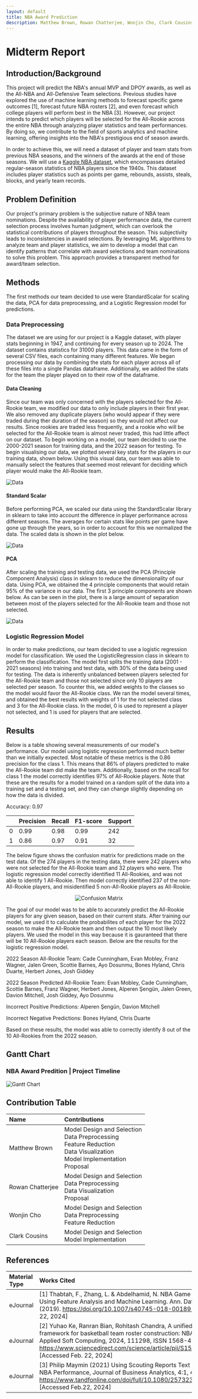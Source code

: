```yaml
---
layout: default
title: NBA Award Prediction
description: Matthew Brown, Rowan Chatterjee, Wonjin Cho, Clark Cousins
---
```


# Midterm Report

## Introduction/Background

This project will predict the NBA's annual MVP and DPOY awards, as well as the All-NBA and All-Defensive Team selections. Previous studies have explored the use of machine learning methods to forecast specific game outcomes [1], forecast future NBA rosters [2], and even forecast which college players will perform best in the NBA [3]. However, our project intends to predict which players will be selected for the All-Rookie  across the entire NBA through analyzing player statistics and team performances. By doing so, we contribute to the field of sports analytics and machine learning, offering insights into the NBA's prestigious end of season awards.

In order to achieve this, we will need a dataset of player and team stats from previous NBA seasons, and the winners of the awards at the end of those seasons. We will use a [Kaggle NBA dataset](https://www.kaggle.com/datasets/sumitrodatta/nba-aba-baa-stats/data), which encompasses detailed regular-season statistics of NBA players since the 1940s. This dataset includes player statistics such as points per game, rebounds, assists, steals, blocks, and yearly team records.

## Problem Definition
Our project's primary problem is the subjective nature of NBA team nominations. Despite the availability of player performance data, the current selection process involves human judgment, which can overlook the statistical contributions of players throughout the season. This subjectivity leads to inconsistencies in award selections.
By leveraging ML algorithms to analyze team and player statistics, we aim to develop a model that can identify patterns that correlate with award selections and team nominations to solve this problem. This approach provides a transparent method for award/team selection.

## Methods

The first methods our team decided to use were StandardScalar for scaling the data, PCA for data preprocessing, and a Logistic Regression model for predictions.

### Data Preprocessing

The dataset we are using for our project is a Kaggle dataset, with player stats beginning in 1947, and continuing for every season up to 2024. The dataset contains statistics for 31000 players. This data came in the form of several CSV files, each containing many different features. We began processing our data by combining the stats for each player across all of these files into a single Pandas dataframe. Additionally, we added the stats for the team the player played on to their row of the dataframe.

#### Data Cleaning

Since our team was only concerned with the players selected for the All-Rookie team, we modified our data to only include players in their first year. We also removed any duplicate players (who would appear if they were traded during ther duration of the season) so they would not affect our results. Since rookies are traded less frequently, and a rookie who will be selected for the All-Rookie team is almost never traded, this had little affect on our dataset. To begin working on a model, our team decided to use the 2000-2021 season for training data, and the 2022 season for testing. To begin visualising our data, we plotted several key stats for the players in our training data, shown below. Using this visual data, our team was able to manually select the features that seemed most relevant for deciding which player would make the All-Rookie team.


![Data](UnscaledStats.jpg)

#### Standard Scalar

Before performing PCA, we scaled our data using the StandardScalar library in sklearn to take into account the difference in player performance across different seasons. The averages for certain stats like points per game have gone up through the years, so in order to account for this we normalized the data. The scaled data is shown in the plot below. 

![Data](ScaledStats.jpg)

#### PCA

After scaling the training and testing data, we used the PCA (Principle Component Analysis) class in sklearn to reduce the dimensionality of our data. Using PCA, we obtained the 4 principle components that would retain 95% of the variance in our data. The first 3 principle components are shown below. As can be seen in the plot, there is a large amount of separation between most of the players selected for the All-Rookie team and those not selected.

![Data](PCAData.jpg)

### Logistic Regression Model

In order to make predictions, our team decided to use a logistic regression model for classification. We used the LogisticRegression class in sklearn to perform the classification. The model first splits the training data (2001 - 2021 seasons) into training and test data, with 30% of the data being used for testing. The data is inherently unbalanced between players selected for the All-Rookie team and those not selected since only 10 players are selected per season. To counter this, we added weights to the classes so the model would favor the All-Rookie class. We ran the model several times, and obtained the best results with weights of 1 for the not selected class and 3 for the All-Rookie class. In the model, 0 is used to represent a player not selected, and 1 is used for players that are selected.

## Results

Below is a table showing several measurements of our model's performance. Our model using logistic regression performed much better than we initially expected. Most notable of these metrics is the 0.86 precision for the class 1. This means that 86% of players predicted to make the All-Rookie team did make the team. Additionally, based on the recall for class 1 the model correctly identifies 97% of All-Rookie players. Note that these are the results for a model trained on a random split of the data into a training set and a testing set, and they can change slightly depending on how the data is divided.

Accuracy: 0.97

|    | Precision | Recall | F1-score | Support |
|----|-----------|--------|----------|---------|
| 0  |   0.99    |  0.98  |   0.99   |   242   |
| 1  |   0.86    |  0.97  |   0.91   |    32   |

The below figure shows the confusion matrix for predictions made on the test data. Of the 274 players in the testing data, there were 242 players who were not selected for the All-Rookie team and 32 players who were. The logistic regression model correctly identified 11 All-Rookies, and was not able to identify 1 All-Rookie. Then model correctly identified 237 of the non-All-Rookie players, and misidentified 5 non-All-Rookie players as All-Rookie.

<div style="text-align:center;">
    <img src="ConfusionMatrix.jpg" alt="Confusion Matrix">
</div>

The goal of our model was to be able to accurately predict the All-Rookie players for any given season, based on their current stats. After training our model, we used it to calculate the probabilites of each player for the 2022 season to make the All-Rookie team and then output the 10 most likely players. We used the model in this way because it is gauranteed that there will be 10 All-Rookie players each season. Below are the results for the logistic regression model.

2022 Season All-Rookie Team: Cade Cunningham, Evan Mobley, Franz Wagner, Jalen Green, Scottie Barnes, Ayo Dosunmu, Bones Hyland, Chris Duarte, Herbert Jones, Josh Giddey

2022 Season Predicted All-Rookie Team: Evan Mobley, Cade Cunningham, Scottie Barnes, Franz Wagner, Herbert Jones, Alperen Şengün, Jalen Green, Davion Mitchell, Josh Giddey, Ayo Dosunmu

Incorrect Positive Predictions: Alperen Şengün, Davion Mitchell

Incorrect Negative Predictions: Bones Hyland, Chris Duarte

Based on these results, the model was able to correctly identify 8 out of the 10 All-Rookies from the 2022 season.


## Gantt Chart
### NBA Award Predition | Project Timeline
![Gantt Chart](GanttChartImage2.png)

## Contribution Table

| Name              | Contributions                                   |
|:------------------|:------------------------------------------------|
| Matthew Brown     | Model Design and Selection <br/> Data Preprocessing <br/> Feature Reduction <br/> Data Visualization <br/> Model Implementation<br/> Proposal |
| Rowan Chatterjee  | Model Design and Selection <br/> Data Preprocessing <br/> Data Visualization  <br/> Proposal     |
| Wonjin Cho        | Model Design and Selection <br/> Data Preprocessing <br/>  Feature Reduction |
| Clark Cousins     | Model Design and Selection <br/> Model Implementation                     |

## References

| Material Type        | Works Cited           |
|:-------------|:------------------|
| eJournal          | [1] Thabtah, F., Zhang, L. & Abdelhamid, N. NBA Game Result Prediction Using Feature Analysis and Machine Learning. Ann. Data. Sci. 6, 103–116 (2019). https://doi.org/10.1007/s40745-018-00189-x [Accessed Feb. 22, 2024] |
| eJournal | [2] Yuhao Ke, Ranran Bian, Rohitash Chandra, A unified machine learning framework for basketball team roster construction: NBA and WNBA, Applied Soft Computing, 2024, 111298, ISSN 1568-4946, https://www.sciencedirect.com/science/article/pii/S1568494624000723 [Accessed Feb. 22, 2024]   |
| eJournal          | [3] Philip Maymin (2021) Using Scouting Reports Text To Predict NCAA → NBA Performance, Journal of Business Analytics, 4:1, 40-54, DOI: https://www.tandfonline.com/doi/full/10.1080/2573234X.2021.1873077 [Accessed Feb.22, 2024]      |